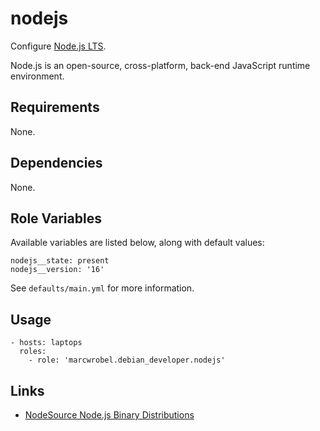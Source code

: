 # nodejs

Configure [Node.js LTS](https://nodejs.org/).

Node.js is an open-source, cross-platform, back-end JavaScript runtime environment.

## Requirements

None.

## Dependencies

None.

## Role Variables

Available variables are listed below, along with default values:

    nodejs__state: present
    nodejs__version: '16'

See `defaults/main.yml` for more information.

## Usage

    - hosts: laptops
      roles:
        - role: 'marcwrobel.debian_developer.nodejs'

## Links

- [NodeSource Node.js Binary Distributions](https://github.com/nodesource/distributions/blob/master/README.md)
